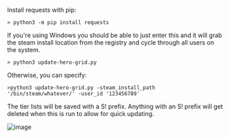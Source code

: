 Install requests with pip:

```> python3 -m pip install requests```

If you're using Windows you should be able to just enter this and it will grab the steam install location from the registry and cycle through all users on the system.

```> python3 update-hero-grid.py```

Otherwise, you can specify:

```>python3 update-hero-grid.py -steam_install_path '/bin/steam/whatever/' -user_id '123456789'```

The tier lists will be saved with a S! prefix. Anything with an S! prefix will get deleted when this is run to allow for quick updating.

![image](https://user-images.githubusercontent.com/6697473/94332368-41ab1900-ff9a-11ea-92f5-427414b20049.png)
